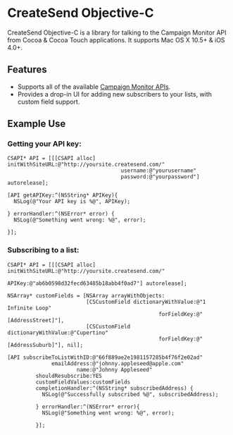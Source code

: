 # CreateSend Objective-C #

CreateSend Objective-C is a library for talking to the Campaign Monitor API from Cocoa & Cocoa Touch applications. It supports Mac OS X 10.5+ & iOS 4.0+.

## Features ##

- Supports all of the available [Campaign Monitor APIs](http://www.campaignmonitor.com/api/).
- Provides a drop-in UI for adding new subscribers to your lists, with custom field support.

## Example Use ##

### Getting your API key: ###

    CSAPI* API = [[[CSAPI alloc] initWithSiteURL:@"http://yoursite.createsend.com/"
                                        username:@"yourusername"
                                        password:@"yourpassword"] autorelease];
    
    [API getAPIKey:^(NSString* APIKey){
      NSLog(@"Your API key is %@", APIKey);
      
    } errorHandler:^(NSError* error) {
      NSLog(@"Something went wrong: %@", error);
      
    }];

### Subscribing to a list: ###

    CSAPI* API = [[[CSAPI alloc] initWithSiteURL:@"http://yoursite.createsend.com/"
                                          APIKey:@"ab6b0598d32fecd63485b18abb4f0ad7"] autorelease];
    
    NSArray* customFields = [NSArray arrayWithObjects:
                             [CSCustomField dictionaryWithValue:@"1 Infinite Loop"
                                                    forFieldKey:@"[AddressStreet]"],
                             [CSCustomField dictionaryWithValue:@"Cupertino"
                                                    forFieldKey:@"[AddressSuburb]"], nil];

    [API subscribeToListWithID:@"66f889ae2e1981157285b4f76f2e02ad"
                  emailAddress:@"johnny.appleseed@apple.com"
                          name:@"Johnny Appleseed"
             shouldResubscribe:YES
             customFieldValues:customFields
             completionHandler:^(NSString* subscribedAddress) {
               NSLog(@"Successfully subscribed %@", subscribedAddress);
               
             } errorHandler:^(NSError* error){
               NSLog(@"Something went wrong: %@", error);
               
             }];

